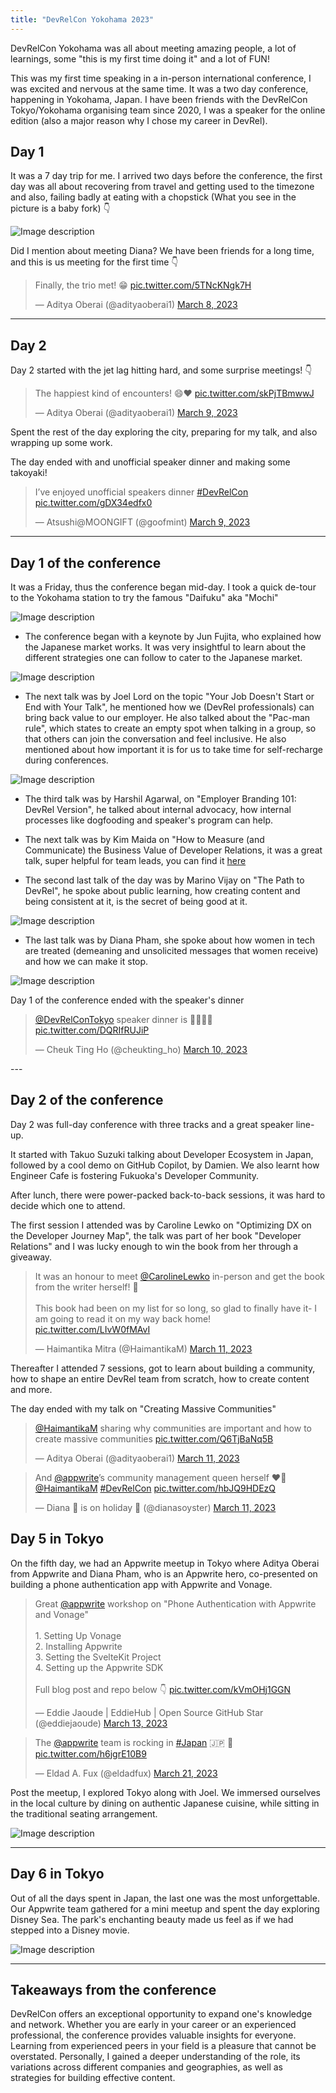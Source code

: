 ```yaml
---
title: "DevRelCon Yokohama 2023"
---
```

DevRelCon Yokohama was all about meeting amazing people, a lot of learnings, some "this is my first time doing it" and a lot of FUN! 

This was my first time speaking in a in-person international conference, I was excited and nervous at the same time. It was a two day conference, happening in Yokohama, Japan. I have been friends with the DevRelCon Tokyo/Yokohama organising team since 2020, I was a speaker for the online edition (also a major reason why I chose my career in DevRel). 

## Day 1
It was a 7 day trip for me. I arrived two days before the conference, the first day was all about recovering from travel and getting used to the timezone and also, failing badly at eating with a chopstick (What you see in the picture is a baby fork) 👇

![Image description](https://dev-to-uploads.s3.amazonaws.com/uploads/articles/9h0elxodot1p0y52k8a0.jpg)

Did I mention about meeting Diana? We have been friends for a long time, and this is us meeting for the first time 👇

<blockquote class="twitter-tweet"><p lang="en" dir="ltr">Finally, the trio met! 😁 <a href="https://t.co/5TNcKNgk7H">pic.twitter.com/5TNcKNgk7H</a></p>&mdash; Aditya Oberai (@adityaoberai1) <a href="https://twitter.com/adityaoberai1/status/1633466636731822082?ref_src=twsrc%5Etfw">March 8, 2023</a></blockquote> <script async src="https://platform.twitter.com/widgets.js" charset="utf-8"></script>

---

## Day 2

Day 2 started with the jet lag hitting hard, and some surprise meetings! 👇

<blockquote class="twitter-tweet"><p lang="en" dir="ltr">The happiest kind of encounters! 😄❤️ <a href="https://t.co/skPjTBmwwJ">pic.twitter.com/skPjTBmwwJ</a></p>&mdash; Aditya Oberai (@adityaoberai1) <a href="https://twitter.com/adityaoberai1/status/1633633605686792192?ref_src=twsrc%5Etfw">March 9, 2023</a></blockquote> <script async src="https://platform.twitter.com/widgets.js" charset="utf-8"></script>

Spent the rest of the day exploring the city, preparing for my talk, and also wrapping up some work. 

The day ended with and unofficial speaker dinner and making some takoyaki! 

<blockquote class="twitter-tweet"><p lang="en" dir="ltr">I’ve enjoyed unofficial speakers dinner <a href="https://twitter.com/hashtag/DevRelCon?src=hash&amp;ref_src=twsrc%5Etfw">#DevRelCon</a> <a href="https://t.co/gDX34edfx0">pic.twitter.com/gDX34edfx0</a></p>&mdash; Atsushi@MOONGIFT (@goofmint) <a href="https://twitter.com/goofmint/status/1633807686545608707?ref_src=twsrc%5Etfw">March 9, 2023</a></blockquote> <script async src="https://platform.twitter.com/widgets.js" charset="utf-8"></script>

---

## Day 1 of the conference 

It was a Friday, thus the conference began mid-day. I took a quick de-tour to the Yokohama station to try the famous "Daifuku" aka "Mochi"

![Image description](https://dev-to-uploads.s3.amazonaws.com/uploads/articles/1g5xpz5pajze05v8vr1y.jpg)

- The conference began with a keynote by Jun Fujita, who explained how the Japanese market works. It was very insightful to learn about the different strategies one can follow to cater to the Japanese market. 

![Image description](https://dev-to-uploads.s3.amazonaws.com/uploads/articles/dkc1563nc1lro2h1wxs1.jpg)

- The next talk was by Joel Lord on the topic "Your Job Doesn't Start or End with Your Talk", he mentioned how we (DevRel professionals) can bring back value to our employer. He also talked about the "Pac-man rule", which states to create an empty spot when talking in a group, so that others can join the conversation and feel inclusive. He also mentioned about how important it is for us to take time for self-recharge during conferences.

![Image description](https://dev-to-uploads.s3.amazonaws.com/uploads/articles/1tumx2dvh92j4ecrexcj.jpg)

- The third talk was by Harshil Agarwal, on "Employer Branding 101: DevRel Version", he talked about internal advocacy, how internal processes like dogfooding and speaker's program can help. 

- The next talk was by Kim Maida on "How to Measure (and Communicate) the Business Value of Developer Relations, it was a great talk, super helpful for team leads, you can find it [here](https://maida.kim/how-to-measure-the-value-of-developer-relations/)

- The second last talk of the day was by Marino Vijay on "The Path to DevRel", he spoke about public learning, how creating content and being consistent at it, is the secret of being good at it. 

![Image description](https://dev-to-uploads.s3.amazonaws.com/uploads/articles/x53orv8xgnpiv1ewvk4w.jpg)

- The last talk was by Diana Pham, she spoke about how women in tech are treated (demeaning and unsolicited messages that women receive) and how we can make it stop. 

![Image description](https://dev-to-uploads.s3.amazonaws.com/uploads/articles/2lzpkc3l0szhg0dvz21k.jpg)

Day 1 of the conference ended with the speaker's dinner
<blockquote class="twitter-tweet"><p lang="en" dir="ltr"><a href="https://twitter.com/DevRelConTokyo?ref_src=twsrc%5Etfw">@DevRelConTokyo</a> speaker dinner is 🎊👍🏻🥰 <a href="https://t.co/DQRIfRUJiP">pic.twitter.com/DQRIfRUJiP</a></p>&mdash; Cheuk Ting Ho (@cheukting_ho) <a href="https://twitter.com/cheukting_ho/status/1634175808825864194?ref_src=twsrc%5Etfw">March 10, 2023</a></blockquote> <script async src="https://platform.twitter.com/widgets.js" charset="utf-8"></script>
---

## Day 2 of the conference 

Day 2 was full-day conference with three tracks and a great speaker line-up. 

It started with Takuo Suzuki talking about Developer Ecosystem in Japan, followed by a cool demo on GitHub Copilot, by Damien. We also learnt how Engineer Cafe is fostering Fukuoka's Developer Community. 

After lunch, there were power-packed back-to-back sessions, it was hard to decide which one to attend. 

The first session I attended was by Caroline Lewko on "Optimizing DX on the Developer Journey Map", the talk was part of her book "Developer Relations" and I was lucky enough to win the book from her through a giveaway. 

<blockquote class="twitter-tweet"><p lang="en" dir="ltr">It was an honour to meet <a href="https://twitter.com/CarolineLewko?ref_src=twsrc%5Etfw">@CarolineLewko</a> in-person and get the book from the writer herself! 🥰<br><br>This book had been on my list for so long, so glad to finally have it- I am going to read it on my way back home! <a href="https://t.co/LIvW0fMAvI">pic.twitter.com/LIvW0fMAvI</a></p>&mdash; Haimantika Mitra (@HaimantikaM) <a href="https://twitter.com/HaimantikaM/status/1634585284133412866?ref_src=twsrc%5Etfw">March 11, 2023</a></blockquote> <script async src="https://platform.twitter.com/widgets.js" charset="utf-8"></script>

Thereafter I attended 7 sessions, got to learn about building a community, how to shape an entire DevRel team from scratch, how to create content and more. 

The day ended with my talk on "Creating Massive Communities" 

<blockquote class="twitter-tweet"><p lang="en" dir="ltr"><a href="https://twitter.com/HaimantikaM?ref_src=twsrc%5Etfw">@HaimantikaM</a> sharing why communities are important and how to create massive communities <a href="https://t.co/Q6TjBaNq5B">pic.twitter.com/Q6TjBaNq5B</a></p>&mdash; Aditya Oberai (@adityaoberai1) <a href="https://twitter.com/adityaoberai1/status/1634473056373723136?ref_src=twsrc%5Etfw">March 11, 2023</a></blockquote> <script async src="https://platform.twitter.com/widgets.js" charset="utf-8"></script>

<blockquote class="twitter-tweet"><p lang="en" dir="ltr">And <a href="https://twitter.com/appwrite?ref_src=twsrc%5Etfw">@appwrite</a>’s community management queen herself ❤️👑 <a href="https://twitter.com/HaimantikaM?ref_src=twsrc%5Etfw">@HaimantikaM</a> <a href="https://twitter.com/hashtag/DevRelCon?src=hash&amp;ref_src=twsrc%5Etfw">#DevRelCon</a> <a href="https://t.co/hbJQ9HDEzQ">pic.twitter.com/hbJQ9HDEzQ</a></p>&mdash; Diana 🦪 is on holiday 🌴 (@dianasoyster) <a href="https://twitter.com/dianasoyster/status/1634470233993019394?ref_src=twsrc%5Etfw">March 11, 2023</a></blockquote> <script async src="https://platform.twitter.com/widgets.js" charset="utf-8"></script>

## Day 5 in Tokyo 

On the fifth day, we had an Appwrite meetup in Tokyo where Aditya Oberai from Appwrite and Diana Pham, who is an Appwrite hero, co-presented on building a phone authentication app with Appwrite and Vonage.

<blockquote class="twitter-tweet"><p lang="en" dir="ltr">Great <a href="https://twitter.com/appwrite?ref_src=twsrc%5Etfw">@appwrite</a> workshop on &quot;Phone Authentication with Appwrite and Vonage&quot;<br><br>1. Setting Up Vonage<br>2. Installing Appwrite<br>3. Setting the SvelteKit Project<br>4. Setting up the Appwrite SDK<br><br>Full blog post and repo below 👇 <a href="https://t.co/kVmOHj1GGN">pic.twitter.com/kVmOHj1GGN</a></p>&mdash; Eddie Jaoude | EddieHub | Open Source GitHub Star (@eddiejaoude) <a href="https://twitter.com/eddiejaoude/status/1635261654928617474?ref_src=twsrc%5Etfw">March 13, 2023</a></blockquote> <script async src="https://platform.twitter.com/widgets.js" charset="utf-8"></script>

<blockquote class="twitter-tweet"><p lang="en" dir="ltr">The <a href="https://twitter.com/appwrite?ref_src=twsrc%5Etfw">@appwrite</a> team is rocking in <a href="https://twitter.com/hashtag/Japan?src=hash&amp;ref_src=twsrc%5Etfw">#Japan</a> 🇯🇵 🤘 <a href="https://t.co/h6jgrE10B9">pic.twitter.com/h6jgrE10B9</a></p>&mdash; Eldad A. Fux (@eldadfux) <a href="https://twitter.com/eldadfux/status/1638136843886555140?ref_src=twsrc%5Etfw">March 21, 2023</a></blockquote> <script async src="https://platform.twitter.com/widgets.js" charset="utf-8"></script>

Post the meetup, I explored Tokyo along with Joel. We immersed ourselves in the local culture by dining on authentic Japanese cuisine, while sitting in the traditional seating arrangement.

![Image description](https://dev-to-uploads.s3.amazonaws.com/uploads/articles/mzqngs3temmrnckz7hnu.jpg)

--- 

## Day 6 in Tokyo 

Out of all the days spent in Japan, the last one was the most unforgettable. Our Appwrite team gathered for a mini meetup and spent the day exploring Disney Sea. The park's enchanting beauty made us feel as if we had stepped into a Disney movie.

![Image description](https://dev-to-uploads.s3.amazonaws.com/uploads/articles/9vxoomg8l83wfmfcqtve.jpg)

---

## Takeaways from the conference

DevRelCon offers an exceptional opportunity to expand one's knowledge and network. Whether you are early in your career or an experienced professional, the conference provides valuable insights for everyone. Learning from experienced peers in your field is a pleasure that cannot be overstated. Personally, I gained a deeper understanding of the role, its variations across different companies and geographies, as well as strategies for building effective content.
